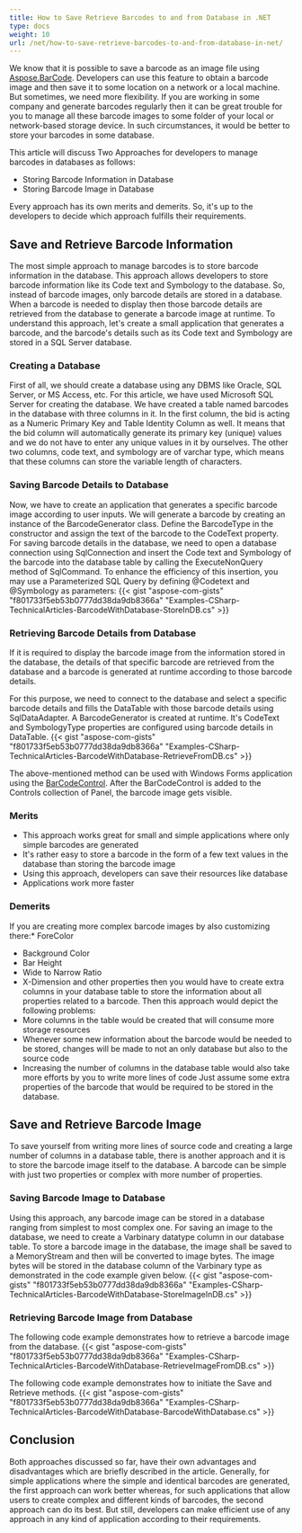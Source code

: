 ```yaml
---
title: How to Save Retrieve Barcodes to and from Database in .NET
type: docs
weight: 10
url: /net/how-to-save-retrieve-barcodes-to-and-from-database-in-net/
---
```


We know that it is possible to save a barcode as an image file using [Aspose.BarCode](https://products.aspose.com/barcode/net). Developers can use this feature to obtain a barcode image and then save it to some location on a network or a local machine. But sometimes, we need more flexibility. If you are working in some company and generate barcodes regularly then it can be great trouble for you to manage all these barcode images to some folder of your local or network-based storage device. In such circumstances, it would be better to store your barcodes in some database.

This article will discuss Two Approaches for developers to manage barcodes in databases as follows:

- Storing Barcode Information in Database
- Storing Barcode Image in Database

Every approach has its own merits and demerits. So, it's up to the developers to decide which approach fulfills their requirements.

## **Save and Retrieve Barcode Information**
The most simple approach to manage barcodes is to store barcode information in the database. This approach allows developers to store barcode information like its Code text and Symbology to the database. So, instead of barcode images, only barcode details are stored in a database. When a barcode is needed to display then those barcode details are retrieved from the database to generate a barcode image at runtime. To understand this approach, let's create a small application that generates a barcode, and the barcode's details such as its Code text and Symbology are stored in a SQL Server database.
### **Creating a Database**
First of all, we should create a database using any DBMS like Oracle, SQL Server, or MS Access, etc. For this article, we have used Microsoft SQL Server for creating the database.
We have created a table named barcodes in the database with three columns in it. In the first column, the bid is acting as a Numeric Primary Key and Table Identity Column as well. It means that the bid column will automatically generate its primary key (unique) values and we do not have to enter any unique values in it by ourselves. The other two columns, code text, and symbology are of varchar type, which means that these columns can store the variable length of characters.
### **Saving Barcode Details to Database**
Now, we have to create an application that generates a specific barcode image according to user inputs. We will generate a barcode by creating an instance of the BarcodeGenerator class. Define the BarcodeType in the constructor and assign the text of the barcode to the CodeText property. For saving barcode details in the database, we need to open a database connection using SqlConnection and insert the Code text and Symbology of the barcode into the database table by calling the ExecuteNonQuery method of SqlCommand. To enhance the efficiency of this insertion, you may use a Parameterized SQL Query by defining @Codetext and @Symbology as parameters:
{{< gist "aspose-com-gists" "f801733f5eb53b0777dd38da9db8366a" "Examples-CSharp-TechnicalArticles-BarcodeWithDatabase-StoreInDB.cs" >}}
### **Retrieving Barcode Details from Database**
If it is required to display the barcode image from the information stored in the database, the details of that specific barcode are retrieved from the database and a barcode is generated at runtime according to those barcode details.

For this purpose, we need to connect to the database and select a specific barcode details and fills the DataTable with those barcode details using SqlDataAdapter. A BarcodeGenerator is created at runtime. It's CodeText and SymbologyType properties are configured using barcode details in DataTable.
{{< gist "aspose-com-gists" "f801733f5eb53b0777dd38da9db8366a" "Examples-CSharp-TechnicalArticles-BarcodeWithDatabase-RetrieveFromDB.cs" >}}

The above-mentioned method can be used with Windows Forms application using the [BarCodeControl](https://apireference.aspose.com/barcode/net/aspose.barcode.windows.forms/barcodecontrol).
After the BarCodeControl is added to the Controls collection of Panel, the barcode image gets visible.
### **Merits**
- This approach works great for small and simple applications where only simple barcodes are generated
- It's rather easy to store a barcode in the form of a few text values in the database than storing the barcode image
- Using this approach, developers can save their resources like database
- Applications work more faster
### **Demerits**
If you are creating more complex barcode images by also customizing there:* ForeColor

- Background Color
- Bar Height
- Wide to Narrow Ratio
- X-Dimension
  and other properties then you would have to create extra columns in your database table to store the information about all properties related to a barcode. Then this approach would depict the following problems:
- More columns in the table would be created that will consume more storage resources
- Whenever some new information about the barcode would be needed to be stored, changes will be made to not an only database but also to the source code
- Increasing the number of columns in the database table would also take more efforts by you to write more lines of code
  Just assume some extra properties of the barcode that would be required to be stored in the database.

## **Save and Retrieve Barcode Image**
To save yourself from writing more lines of source code and creating a large number of columns in a database table, there is another approach and it is to store the barcode image itself to the database. A barcode can be simple with just two properties or complex with more number of properties.

### **Saving Barcode Image to Database**
Using this approach, any barcode image can be stored in a database ranging from simplest to most complex one. For saving an image to the database, we need to create a Varbinary datatype column in our database table. To store a barcode image in the database, the image shall be saved to a MemoryStream and then will be converted to image bytes. The image bytes will be stored in the database column of the Varbinary type as demonstrated in the code example given below.
{{< gist "aspose-com-gists" "f801733f5eb53b0777dd38da9db8366a" "Examples-CSharp-TechnicalArticles-BarcodeWithDatabase-StoreImageInDB.cs" >}}

### **Retrieving Barcode Image from Database**
The following code example demonstrates how to retrieve a barcode image from the database.
{{< gist "aspose-com-gists" "f801733f5eb53b0777dd38da9db8366a" "Examples-CSharp-TechnicalArticles-BarcodeWithDatabase-RetrieveImageFromDB.cs" >}}

The following code example demonstrates how to initiate the Save and Retrieve methods.
{{< gist "aspose-com-gists" "f801733f5eb53b0777dd38da9db8366a" "Examples-CSharp-TechnicalArticles-BarcodeWithDatabase-BarcodeWithDatabase.cs" >}}

## **Conclusion**
Both approaches discussed so far, have their own advantages and disadvantages which are briefly described in the article. Generally, for simple applications where the simple and identical barcodes are generated, the first approach can work better whereas, for such applications that allow users to create complex and different kinds of barcodes, the second approach can do its best. But still, developers can make efficient use of any approach in any kind of application according to their requirements.